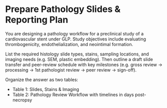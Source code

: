 # Prepare Pathology Slides & Reporting Plan

You are designing a pathology workflow for a preclinical study of a cardiovascular stent under GLP. Study objectives include evaluating thrombogenicity, endothelialization, and neointimal formation.

List the required histology slide types, stains, sampling locations, and imaging needs (e.g. SEM, plastic embedding). Then outline a draft slide transfer and peer-review schedule with key milestones (e.g. gross review → processing → 1st pathologist review → peer review → sign-off).

Organize the answer as two tables:

- Table 1: Slides, Stains & Imaging
- Table 2: Pathology Review Workflow with timelines in days post-necropsy
